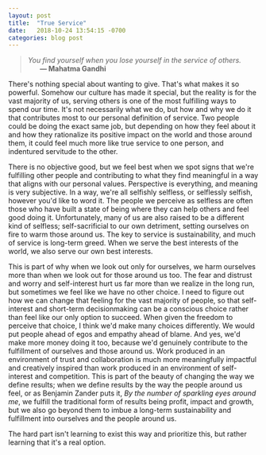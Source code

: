 ```yaml
---
layout: post
title:  "True Service"
date:   2018-10-24 13:54:15 -0700
categories: blog post
---
```


>*You find yourself when you lose yourself in the service of others.*
 <br>&nbsp;&nbsp;&nbsp;&nbsp;&nbsp;&nbsp;__&mdash; Mahatma Gandhi__
 
There's nothing special about wanting to give. That's what makes it so powerful. Somehow our culture has made it special, but the reality is for the vast majority of us, serving others is one of the most fulfilling ways to spend our time. It's not necessarily what we do, but how and why we do it that contributes most to our personal definition of service. Two people could be doing the exact same job, but depending on how they feel about it and how they rationalize its positive impact on the world and those around them, it could feel much more like true service to one person, and indentured servitude to the other.

There is no objective good, but we feel best when we spot signs that we're fulfilling other people and contributing to what they find meaningful in a way that aligns with our personal values. Perspective is everything, and meaning is very subjective. In a way, we're all selfishly selfless, or selflessly selfish, however you'd like to word it. The people we perceive as selfless are often those who have built a state of being where they can help others and feel good doing it. Unfortunately, many of us are also raised to be a different kind of selfless; self-sacrificial to our own detriment, setting ourselves on fire to warm those around us. The key to service is sustainability, and much of service is long-term greed. When we serve the best interests of the world, we also serve our own best interests. 

This is part of why when we look out only for ourselves, we harm ourselves more than when we look out for those around us too. The fear and distrust and worry and self-interest hurt us far more than we realize in the long run, but sometimes we feel like we have no other choice. I need to figure  out how we can change that feeling for the vast majority of people, so that self-interest and short-term decisionmaking can be a conscious choice rather than feel like our only option to succeed. When given the freedom to perceive that choice, I think we'd make many choices differently. We would put people ahead of egos and empathy ahead of blame. And yes, we'd make more money doing it too, because we'd genuinely contribute to the fulfillment of ourselves and those around us. Work produced in an environment of trust and collaboration is much more meaningfully impactful and creatively inspired than work produced in an environment of self-interest and competition. This is part of the beauty of changing the way we define results; when we define results by the way the people around us feel, or as Benjamin Zander puts it, *By the number of sparkling eyes around me*, we fulfill the traditional form of results being profit, impact and growth, but we also go beyond them to imbue a long-term sustainability and fulfillment into ourselves and the people around us.

The hard part isn't learning to exist this way and prioritize this, but rather learning that it's a real option.
